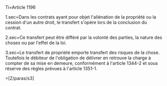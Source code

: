 Ti=Article 1196

1.sec=Dans les contrats ayant pour objet l'aliénation de la propriété ou la cession d'un autre droit, le transfert s'opère lors de la conclusion du contrat.

2.sec=Ce transfert peut être différé par la volonté des parties, la nature des choses ou par l'effet de la loi.

3.sec=Le transfert de propriété emporte transfert des risques de la chose. Toutefois le débiteur de l'obligation de délivrer en retrouve la charge à compter de sa mise en demeure, conformément à l'article 1344-2 et sous réserve des règles prévues à l'article 1351-1.

=[Z/paras/s3]